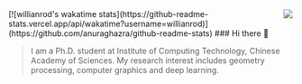 <img align="right" src="https://github-readme-stats.vercel.app/api?username=tommaoer&show_icons=true&icon_color=805AD5&text_color=718096&bg_color=ffffff&hide_title=true" />
[![willianrod's wakatime stats](https://github-readme-stats.vercel.app/api/wakatime?username=willianrod)](https://github.com/anuraghazra/github-readme-stats)
### Hi there 👋

> I am a Ph.D. student at Institute of Computing Technology, Chinese Academy of Sciences. My research interest includes geometry processing, computer graphics and deep learning. 

<!--
**tommaoer/tommaoer** is a ✨ _special_ ✨ repository because its `README.md` (this file) appears on your GitHub profile.

Here are some ideas to get you started:

- 🔭 I’m currently working on ...
- 🌱 I’m currently learning ...
- 👯 I’m looking to collaborate on ...
- 🤔 I’m looking for help with ...
- 💬 Ask me about ...
- 📫 How to reach me: ...
- 😄 Pronouns: ...
- ⚡ Fun fact: ...
-->
